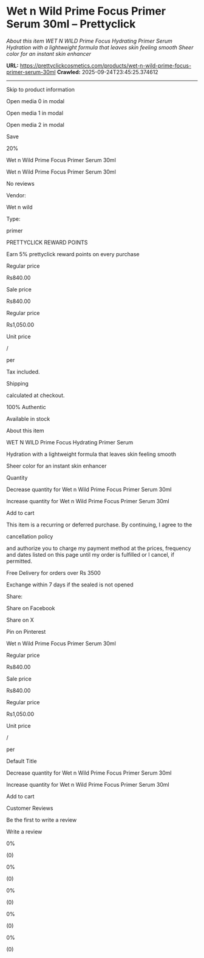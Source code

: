# Wet n Wild Prime Focus Primer Serum 30ml – Prettyclick

*About this item WET N WILD Prime Focus Hydrating Primer Serum Hydration with a lightweight formula that leaves skin feeling smooth Sheer color for an instant skin enhancer*

**URL:** https://prettyclickcosmetics.com/products/wet-n-wild-prime-focus-primer-serum-30ml
**Crawled:** 2025-09-24T23:45:25.374612

---

Skip to product information

Open media 0 in modal

Open media 1 in modal

Open media 2 in modal

Save

20%

Wet n Wild Prime Focus Primer Serum 30ml

Wet n Wild Prime Focus Primer Serum 30ml

No reviews

Vendor:

Wet n wild

Type:

primer

PRETTYCLICK REWARD POINTS

Earn 5% prettyclick reward points on every purchase

Regular price

Rs840.00

Sale price

Rs840.00

Regular price

Rs1,050.00

Unit price

/

per

Tax included.

Shipping

calculated at checkout.

100% Authentic

Available in stock

About this item

WET N WILD Prime Focus Hydrating Primer Serum

Hydration with a lightweight formula that leaves skin feeling smooth

Sheer color for an instant skin enhancer

Quantity

Decrease quantity for Wet n Wild Prime Focus Primer Serum 30ml

Increase quantity for Wet n Wild Prime Focus Primer Serum 30ml

Add to cart

This item is a recurring or deferred purchase. By continuing, I agree to the

cancellation policy

and authorize you to charge my payment method at the prices, frequency and dates listed on this page until my order is fulfilled or I cancel, if permitted.

Free Delivery for orders over Rs 3500

Exchange within 7 days if the sealed is not opened

Share:

Share on Facebook

Share on X

Pin on Pinterest

Wet n Wild Prime Focus Primer Serum 30ml

Regular price

Rs840.00

Sale price

Rs840.00

Regular price

Rs1,050.00

Unit price

/

per

Default Title

Decrease quantity for Wet n Wild Prime Focus Primer Serum 30ml

Increase quantity for Wet n Wild Prime Focus Primer Serum 30ml

Add to cart

Customer Reviews

Be the first to write a review

Write a review

0%

(0)

0%

(0)

0%

(0)

0%

(0)

0%

(0)